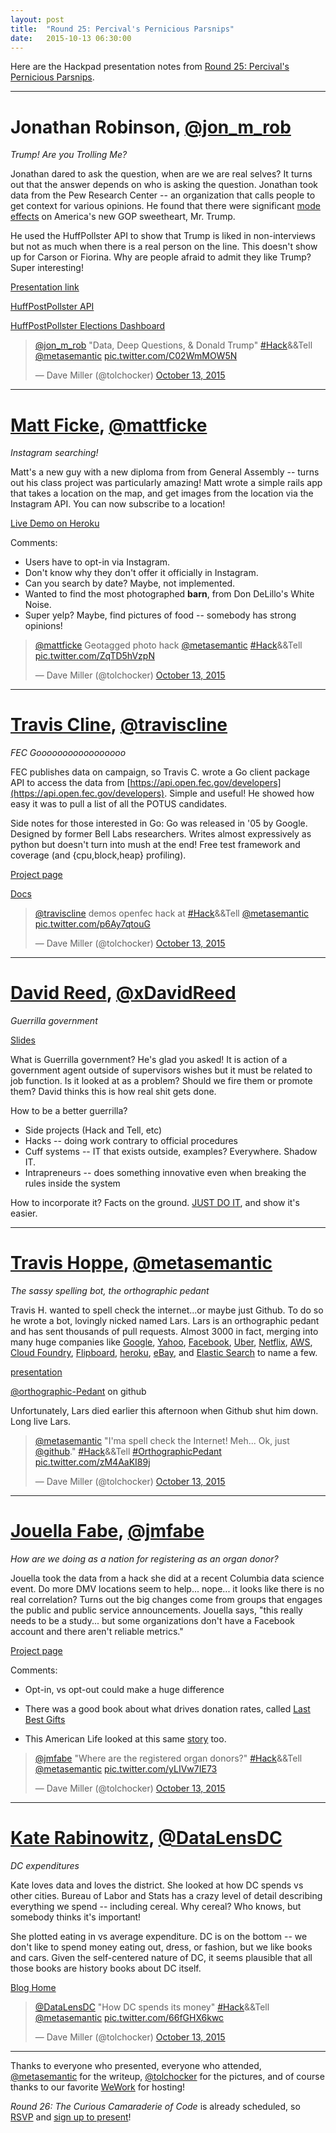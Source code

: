 ```yaml
---
layout: post
title:  "Round 25: Percival's Pernicious Parsnips"
date:   2015-10-13 06:30:00
---
```


Here are the Hackpad presentation notes from [Round 25: Percival's Pernicious Parsnips](http://www.meetup.com/DC-Hack-and-Tell/events/220231785/).

-------------

# Jonathan Robinson, [@jon_m_rob](https://twitter.com/jon_m_rob)
_Trump! Are you Trolling Me?_

Jonathan dared to ask the question, when are we are real selves? 
It turns out that the answer depends on who is asking the question. 
Jonathan took data from the Pew Research Center -- an organization that calls people to get context for various opinions.
He found that there were significant [mode effects](https://en.wikipedia.org/wiki/Mode_effect) on America's new GOP sweetheart, Mr. Trump. 

He used the HuffPollster API to show that Trump is liked in non-interviews but not as much when there is a real person on the line. This doesn't show up for Carson or Fiorina. Why are people afraid to admit they like Trump? 
Super interesting!

[Presentation link](https://docs.google.com/presentation/d/1kHpB99Puj6b7AyEIWSuYHL6jYQxwmhjcSXASLXU5UDE/edit?usp=sharing)

[HuffPostPollster API](http://elections.huffingtonpost.com/pollster/api)

[HuffPostPollster Elections Dashboard](http://elections.huffingtonpost.com/pollster/2016-national-gop-primary)

<blockquote class="twitter-tweet" lang="en"><p lang="en" dir="ltr"><a href="https://twitter.com/jon_m_rob">@jon_m_rob</a> &quot;Data, Deep Questions, &amp; Donald Trump&quot; <a href="https://twitter.com/hashtag/Hack?src=hash">#Hack</a>&amp;&amp;Tell <a href="https://twitter.com/metasemantic">@metasemantic</a> <a href="http://t.co/C02WmMOW5N">pic.twitter.com/C02WmMOW5N</a></p>&mdash; Dave Miller (@tolchocker) <a href="https://twitter.com/tolchocker/status/654064708518039552">October 13, 2015</a></blockquote>
<script async src="//platform.twitter.com/widgets.js" charset="utf-8"></script>

-------------

# [Matt Ficke](https://mattficke.com), [@mattficke](https://twitter.com/mattficke)
_Instagram searching!_

Matt's a new guy with a new diploma from from General Assembly -- turns out his class project was particularly amazing! Matt wrote a simple rails app that takes a location on the map, and get images from the location via the Instagram API.
You can now subscribe to a location!

[Live Demo on Heroku](https://cunningham.herokuapp.com)

Comments: 

+ Users have to opt-in via Instagram.
+ Don't know why they don't offer it officially in Instagram.
+ Can you search by date? Maybe, not implemented.
+ Wanted to find the most photographed **barn**, from Don DeLillo's White Noise. 
+ Super yelp? Maybe, find pictures of food -- somebody has strong opinions!

<blockquote class="twitter-tweet" lang="en"><p lang="en" dir="ltr"><a href="https://twitter.com/mattficke">@mattficke</a> Geotagged photo hack <a href="https://twitter.com/metasemantic">@metasemantic</a> <a href="https://twitter.com/hashtag/Hack?src=hash">#Hack</a>&amp;&amp;Tell <a href="http://t.co/ZqTD5hVzpN">pic.twitter.com/ZqTD5hVzpN</a></p>&mdash; Dave Miller (@tolchocker) <a href="https://twitter.com/tolchocker/status/654068117048532997">October 13, 2015</a></blockquote>
<script async src="//platform.twitter.com/widgets.js" charset="utf-8"></script>

-------------

# [Travis Cline](https://github.com/tmc), [@traviscline](https://twitter.com/traviscline)
_FEC Gooooooooooooooooo_

FEC publishes data on campaign, so Travis C. wrote a Go client package API to access the data from [https://api.open.fec.gov/developers](https://api.open.fec.gov/developers). Simple and useful!
He showed how easy it was to pull a list of all the POTUS candidates.

Side notes for those interested in Go: Go was released in '05 by Google. Designed by former Bell Labs researchers. Writes almost expressively as python but doesn't turn into mush at the end! Free test framework and coverage (and {cpu,block,heap} profiling).

[Project page](https://github.com/tmc/openfec)

[Docs](https://godoc.org/github.com/tmc/openfec)

<blockquote class="twitter-tweet" lang="en"><p lang="en" dir="ltr"><a href="https://twitter.com/traviscline">@traviscline</a> demos openfec hack at <a href="https://twitter.com/hashtag/Hack?src=hash">#Hack</a>&amp;&amp;Tell <a href="https://twitter.com/metasemantic">@metasemantic</a> <a href="http://t.co/p6Ay7qtouG">pic.twitter.com/p6Ay7qtouG</a></p>&mdash; Dave Miller (@tolchocker) <a href="https://twitter.com/tolchocker/status/654069476179214336">October 13, 2015</a></blockquote>
<script async src="//platform.twitter.com/widgets.js" charset="utf-8"></script>

-------------

# [David Reed](http://pubadmin.org/), [@xDavidReed](https://twitter.com/xDavidReed)
_Guerrilla government_

[Slides](https://drive.google.com/file/d/0B0fUKRnu1oAhRERxNmIyWkVHZnM/view?usp=sharing)

What is Guerrilla government? He's glad you asked! It is action of a government agent outside of supervisors wishes but it must be related to job function.
Is it looked at as a problem? Should we fire them or promote them? David thinks this is how real shit gets done. 

How to be a better guerrilla?

+ Side projects (Hack and Tell, etc) 
+ Hacks -- doing work contrary to official procedures
+ Cuff systems -- IT that exists outside, examples? Everywhere. Shadow IT. 
+ Intrapreneurs -- does something innovative even when breaking the rules inside the system

How to incorporate it? Facts on the ground. [JUST DO IT](https://www.youtube.com/watch?v=ZXsQAXx_ao0), and show it's easier.

-------------

# [Travis Hoppe](http://thoppe.github.io/), [@metasemantic](https://twitter.com/metasemantic)
_The sassy spelling bot, the orthographic pedant_

Travis H. wanted to spell check the internet...or maybe just Github.
To do so he wrote a bot, lovingly nicked named Lars. 
Lars is an orthographic pedant and has sent thousands of pull requests.
Almost 3000 in fact, merging into many huge companies like [Google](https://github.com/google/upb/pull/39), [Yahoo](https://github.com/yahoo/YMCache/pull/12), [Facebook](https://github.com/facebook/fbpush/pull/1), [Uber](https://github.com/uber/logtron/pull/39), [Netflix](https://github.com/Netflix/inviso/pull/10), [AWS](https://github.com/awslabs/aws-lambda-redshift-loader/pull/54), [Cloud Foundry](https://github.com/cloudfoundry-samples/github-service-broker-ruby/pull/12), [Flipboard](https://github.com/Flipboard/FLEX/pull/81), [heroku](https://github.com/heroku/mobile-template1/pull/23), [eBay](https://github.com/eBay/restcommander/pull/14), and [Elastic Search](https://github.com/elastic/puppet-elasticsearch/pull/460) to name a few.

[presentation](http://thoppe.github.io/orthographic-pedant/HnT_index.html#/)

[@orthographic-Pedant](https://github.com/thoppe/orthographic-pedant) on github

Unfortunately, Lars died earlier this afternoon when Github shut him down.
Long live Lars.

<blockquote class="twitter-tweet" lang="en"><p lang="en" dir="ltr"><a href="https://twitter.com/metasemantic">@metasemantic</a> &quot;I&#39;ma spell check the Internet! Meh... Ok, just <a href="https://twitter.com/github">@github</a>.&quot; <a href="https://twitter.com/hashtag/Hack?src=hash">#Hack</a>&amp;&amp;Tell <a href="https://twitter.com/hashtag/OrthographicPedant?src=hash">#OrthographicPedant</a> <a href="http://t.co/zM4AaKI89j">pic.twitter.com/zM4AaKI89j</a></p>&mdash; Dave Miller (@tolchocker) <a href="https://twitter.com/tolchocker/status/654073754109222913">October 13, 2015</a></blockquote>
<script async src="//platform.twitter.com/widgets.js" charset="utf-8"></script>

-------------

# [Jouella Fabe](http://macmania.github.io/), [@jmfabe](https://twitter.com/jmfabe) 
_How are we doing as a nation for registering as an organ donor?_

Jouella took the data from a hack she did at a recent Columbia data science event. 
Do more DMV locations seem to help... nope... it looks like there is no real correlation? Turns out the big changes come from groups that engages the public and public service announcements. Jouella says, "this really needs to be a study... but some organizations don't have a Facebook account and there aren't reliable metrics."

[Project page](https://github.com/macmania/cdsshack_columbia_2015)

Comments:

+ Opt-in, vs opt-out could make a huge difference

+ There was a good book about what drives donation rates, called [Last Best Gifts](http://www.amazon.com/Last-Best-Gifts-Altruism-Market/dp/0226322378)

+ This American Life looked at this same [story](http://www.npr.org/sections/money/2014/02/21/280759139/for-more-organ-donors-just-head-to-the-local-dmv) too.

<blockquote class="twitter-tweet" lang="en"><p lang="en" dir="ltr"><a href="https://twitter.com/jmfabe">@jmfabe</a> &quot;Where are the registered organ donors?&quot; <a href="https://twitter.com/hashtag/Hack?src=hash">#Hack</a>&amp;&amp;Tell <a href="https://twitter.com/metasemantic">@metasemantic</a> <a href="http://t.co/yLIVw7IE73">pic.twitter.com/yLIVw7IE73</a></p>&mdash; Dave Miller (@tolchocker) <a href="https://twitter.com/tolchocker/status/654075407814295552">October 13, 2015</a></blockquote>
<script async src="//platform.twitter.com/widgets.js" charset="utf-8"></script>

-------------

# [Kate Rabinowitz](github.com/katerabinowitz), [@DataLensDC](https://twitter.com/DataLensDC)
_DC expenditures_

Kate loves data and loves the district. 
She looked at how DC spends vs other cities. 
Bureau of Labor and Stats has a crazy level of detail describing everything we spend -- including cereal. Why cereal? Who knows, but somebody thinks it's important!

She plotted eating in vs average expenditure. DC is on the bottom -- we don't like to spend money eating out, dress, or fashion, but we like books and cars. 
Given the self-centered nature of DC, it seems plausible that all those books are history books about DC itself.

[Blog Home](www.datalensdc.com)

<blockquote class="twitter-tweet" lang="en"><p lang="en" dir="ltr"><a href="https://twitter.com/DataLensDC">@DataLensDC</a> &quot;How DC spends its money&quot; <a href="https://twitter.com/hashtag/Hack?src=hash">#Hack</a>&amp;&amp;Tell <a href="https://twitter.com/metasemantic">@metasemantic</a> <a href="http://t.co/66fGHX6kwc">pic.twitter.com/66fGHX6kwc</a></p>&mdash; Dave Miller (@tolchocker) <a href="https://twitter.com/tolchocker/status/654078620827283456">October 13, 2015</a></blockquote>
<script async src="//platform.twitter.com/widgets.js" charset="utf-8"></script>

--------------------


Thanks to everyone who presented, everyone who attended, [@metasemantic](https://twitter.com/metasemantic) for the writeup, [@tolchocker](https://twitter.com/tolchocker) for the pictures, and of course thanks to our favorite [WeWork](https://www.wework.com/locations/washington-d-c/chinatown/) for hosting! 

_Round 26: The Curious Camaraderie of Code_ is already scheduled, so [RSVP](http://www.meetup.com/DC-Hack-and-Tell/events/220231793) and [sign up to present](http://bit.ly/presentatdc)!
